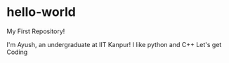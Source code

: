 # hello-world
My First Repository!

I'm Ayush, an undergraduate at IIT Kanpur!
I like python and C++
Let's get Coding
